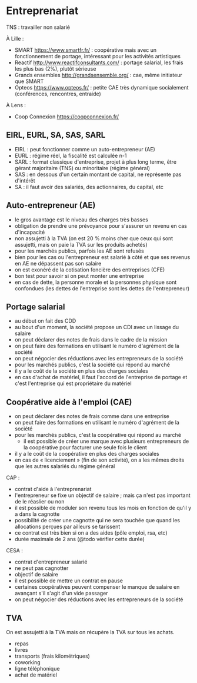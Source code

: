 # Entreprenariat

TNS : travailler non salarié

À Lille :

- SMART https://www.smartfr.fr/ : coopérative mais avec un fonctionnement de portage, intéressant pour les activités artistiques
- Reactif http://www.reactifconsultants.com/ : portage salarial, les frais les plus bas (2%), plutôt sérieuse
- Grands ensembles http://grandsensemble.org/ : cae, même initiateur que SMART
- Opteos https://www.opteos.fr/ : petite CAE très dynamique socialement (conférences, rencontres, entraide)

À Lens :

- Coop Connexion https://coopconnexion.fr/

## EIRL, EURL, SA, SAS, SARL

- EIRL : peut fonctionner comme un auto-entrepreneur (AE)
- EURL : régime réel, la fiscalité est calculée n-1
- SARL : format classique d'entreprise, projet à plus long terme, être gérant majoritaire (TNS) ou minoritaire (régime général)
- SAS : en dessous d'un certain montant de capital, ne représente pas d'intérêt
- SA : il faut avoir des salariés, des actionnaires, du capital, etc

## Auto-entrepreneur (AE)

- le gros avantage est le niveau des charges très basses
- obligation de prendre une prévoyance pour s'assurer un revenu en cas d'incapacité
- non assujetti à la TVA (on est 20 % moins cher que ceux qui sont assujetti, mais on paie la TVA sur les produits achetés)
- pour les marchés publics, parfois les AE sont refusés
- bien pour les cas ou l'entrepreneur est salarié à côté et que ses revenus en AE ne dépassent pas son salaire
- on est exonéré de la cotisation foncière des entreprises (CFE)
- bon test pour savoir si on peut monter une entreprise
- en cas de dette, la personne morale et la personnes physique sont confondues (les dettes de l'entreprise sont les dettes de l'entrepreneur)

## Portage salarial

- au début on fait des CDD
- au bout d'un moment, la société propose un CDI avec un lissage du salaire
- on peut déclarer des notes de frais dans le cadre de la mission
- on peut faire des formations en utilisant le numéro d'agrément de la société
- on peut négocier des réductions avec les entrepreneurs de la société
- pour les marchés publics, c'est la société qui répond au marché
- il y a le coût de la société en plus des charges sociales
- en cas d'achat de matériel, il faut l'accord de l'entreprise de portage et c'est l'entreprise qui est propriétaire du matériel

## Coopérative aide à l'emploi (CAE)

- on peut déclarer des notes de frais comme dans une entreprise
- on peut faire des formations en utilisant le numéro d'agrément de la société
- pour les marchés publics, c'est la coopérative qui répond au marché
  - il est possible de créer une marque avec plusieurs entrepreneurs de la coopérative pour facturer une seule fois le client
- il y a le coût de la coopérative en plus des charges sociales
- en cas de « licenciement » (fin de son activité), on a les mêmes droits que les autres salariés du régime général

CAP :

- contrat d'aide à l'entreprenariat
- l'entrepreneur se fixe un objectif de salaire ; mais ça n'est pas important de le réaslier ou non
- il est possible de moduler son revenu tous les mois en fonction de qu'il y a dans la cagnotte
- possibilité de créer une cagnotte qui ne sera touchée que quand les allocations perçues par ailleurs se tarissent
- ce contrat est très bien si on a des aides (pôle emploi, rsa, etc)
- durée maximale de 2 ans (@todo vérifier cette durée)

CESA :

- contrat d'entrepreneur salarié
- ne peut pas cagnotter
- objectif de salaire
- il est possible de mettre un contrat en pause
- certaines coopératives peuvent compenser le manque de salaire en avançant s'il s'agit d'un vide passager
- on peut négocier des réductions avec les entrepreneurs de la société

## TVA

On est assujetti à la TVA mais on récupère la TVA sur tous les achats.

- repas
- livres
- transports (frais kilométriques)
- coworking
- ligne téléphonique
- achat de matériel

